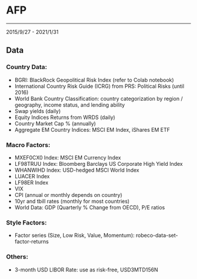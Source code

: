 # AFP
---

2015/9/27 - 2021/1/31

## Data 

### Country Data:
- BGRI: BlackRock Geopolitical Risk Index (refer to Colab notebook)
- International Country Risk Guide (ICRG) from PRS: Political Risks (until 2016)
- World Bank Country Classification: country categorization by region / geography, income status, and lending ability
- Swap yields (daily)
- Equity Indices Returns from WRDS (daily)
- Country Market Cap % (annually)
- Aggregate EM Country Indices: MSCI EM Index, iShares EM ETF

### Macro Factors:
- MXEF0CX0 Index: MSCI EM Currency Index				
- LF98TRUU Index: Bloomberg Barclays US Corporate High Yield Index
- WHANWIHD Index: USD-hedged MSCI World Index	
- LUACER Index	
- LF98ER Index
- VIX
- CPI (annual or monthly depends on country)
- 10yr and tbill rates (monthly for most countries)
- World Data: GDP (Quarterly % Change from OECD), P/E ratios

### Style Factors:
- Factor series (Size, Low Risk, Value, Momentum): robeco-data-set-factor-returns

### Others:
- 3-month USD LIBOR Rate: use as risk-free, USD3MTD156N


